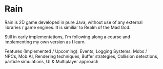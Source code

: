 # Rain
Rain is 2D game developed in pure Java, without use of any external libraries / game engines. It is similiar to Realm of the Mad God.

Still in early implementations, I'm following along a course and implementing my own version as I learn.

Features (Implemented / Upcoming):
Events, Logging Systems, Mobs / NPCs, Mob AI, Rendering techniques, Buffer strategies, Collision detections, particle simulations, 
UI & Multiplayer approach
